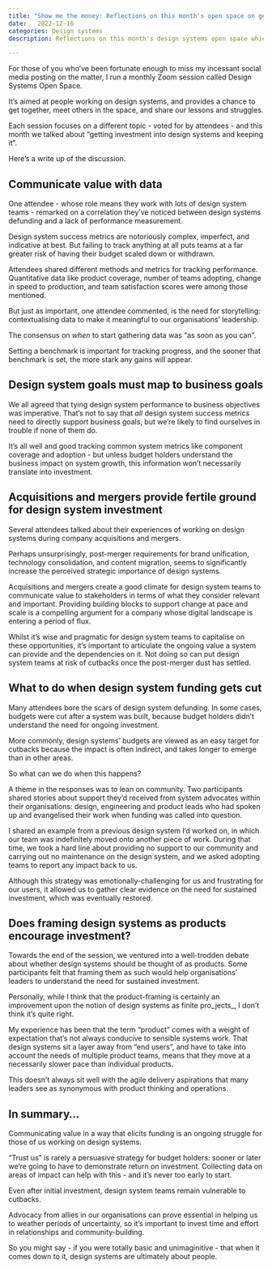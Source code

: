 ```yaml
---
title: "Show me the money: Reflections on this month's open space on getting investment for design systems"
date:   2022-12-16
categories: Design systems
description: Reflections on this month's design systems open space which focused on the topic of getting funding for design systems, and keeping it.

---
```


For those of you who’ve been fortunate enough to miss my incessant social media posting on the matter, I run a monthly Zoom session called Design Systems Open Space.

It’s aimed at people working on design systems, and provides a chance to get together, meet others in the space, and share our lessons and struggles.

Each session focuses on a different topic - voted for by attendees - and this month we talked about “getting investment into design systems and keeping it”.

Here’s a write up of the discussion.

## Communicate value with data

One attendee - whose role means they work with lots of design system teams - remarked on a correlation they’ve noticed between design systems defunding and a lack of performance measurement.

Design system success metrics are notoriously complex, imperfect, and indicative at best. But failing to track anything at all puts teams at a far greater risk of having their budget scaled down or withdrawn.

Attendees shared different methods and metrics for tracking performance. Quantitative data like product coverage, number of teams adopting, change in speed to production, and team satisfaction scores were among those mentioned.

But just as important, one attendee commented, is the need for storytelling: contextualising data to make it meaningful to our organisations’ leadership.

The consensus on _when_ to start gathering data was “as soon as you can". 

Setting a benchmark is important for tracking progress, and the sooner that benchmark is set, the more stark any gains will appear.

## Design system goals must map to business goals

We all agreed that tying design system performance to business objectives was imperative. That’s not to say that _all_ design system success metrics need to directly support business goals, but we’re likely to find ourselves in trouble if none of them do. 

It’s all well and good tracking common system metrics like component coverage and adoption - but unless budget holders understand the business impact on system growth, this information won’t necessarily translate into investment.

## Acquisitions and mergers provide fertile ground for design system investment

Several attendees talked about their experiences of working on design systems during company acquisitions and mergers.

Perhaps unsurprisingly, post-merger requirements for brand unification, technology consolidation, and content migration, seems to significantly increase the perceived strategic importance of design systems.

Acquisitions and mergers create a good climate for design system teams to communicate value to stakeholders in terms of what they consider relevant and important. Providing building blocks to support change at pace and scale is a compelling argument for a company whose digital landscape is entering a period of flux.

Whilst it’s wise and pragmatic for design system teams to capitalise on these opportunities, it’s important to articulate the ongoing value a system can provide and the dependencies on it. Not doing so can put design system teams at risk of cutbacks once the post-merger dust has settled.

## What to do when design system funding gets cut

Many attendees bore the scars of design system defunding.
In some cases, budgets were cut after a system was built, because budget holders didn’t understand the need for ongoing investment.

More commonly, design systems’ budgets are viewed as an easy target for cutbacks because the impact is often indirect, and takes longer to emerge than in other areas. 

So what can we do when this happens?

A theme in the responses was to lean on community. Two participants shared stories about support they’d received from system advocates within their organisations: design, engineering and product leads who had spoken up and evangelised their work when funding was called into question.

I shared an example from a previous design system I’d worked on, in which our team was indefinitely moved onto another piece of work. During that time, we took a hard line about providing no support to our community and carrying out no maintenance on the design system, and we asked adopting teams to report any impact back to us.

Although this strategy was emotionally-challenging for us and frustrating for our users, it allowed us to gather clear evidence on the need for sustained investment, which was eventually restored.

## Does framing design systems as products encourage investment?

Towards the end of the session, we ventured into a well-trodden debate about whether design systems should be thought of as products. Some participants felt that framing them as such would help organisations’ leaders to understand the need for sustained investment.

Personally, while I think that the product-framing is certainly an improvement upon the notion of design systems as finite pro_jects_, I don’t think it’s quite right.

My experience has been that the term “product” comes with a weight of expectation that’s not always conducive to sensible systems work. That design systems sit a layer away from “end users”, and have to take into account the needs of multiple product teams, means that they move at a necessarily slower pace than individual products. 

This doesn’t always sit well with the agile delivery aspirations that many leaders see as synonymous with product thinking and operations. 

## In summary… 

Communicating value in a way that elicits funding is an ongoing struggle for those of us working on design systems.

“Trust us” is rarely a persuasive strategy for budget holders: sooner or later we’re going to have to demonstrate return on investment. Collecting data on areas of impact can help with this - and it’s never too early to start.

Even after initial investment, design system teams remain vulnerable to cutbacks. 

Advocacy from allies in our organisations can prove essential in helping us to weather periods of uncertainty, so it’s important to invest time and effort in relationships and community-building.

So you might say - if you were totally basic and unimaginitive - that when it comes down to it, design systems are ultimately about people.

